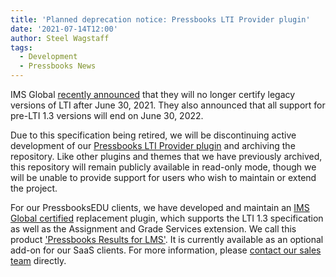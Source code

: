 ```yaml
---
title: 'Planned deprecation notice: Pressbooks LTI Provider plugin'
date: '2021-07-14T12:00'
author: Steel Wagstaff
tags:
  - Development
  - Pressbooks News
---
```


IMS Global
[recently announced](http://www.imsglobal.org/lti-security-announcement-and-deprecation-schedule)
that they will no longer certify legacy versions of LTI after June 30, 2021. They also
announced that all support for pre-LTI 1.3 versions will end on June 30, 2022.

Due to this specification being retired, we will be discontinuing active development of
our
[Pressbooks LTI Provider plugin](https://github.com/pressbooks/pressbooks-lti-provider)
and archiving the repository. Like other plugins and themes that we have previously
archived, this repository will remain publicly available in read-only mode, though we will
be unable to provide support for users who wish to maintain or extend the project.

For our PressbooksEDU clients, we have developed and maintain an
[IMS Global certified](https://site.imsglobal.org/certifications/pressbooks/pressbooks-lti-13)
replacement plugin, which supports the LTI 1.3 specification as well as the Assignment and
Grade Services extension. We call this product
['Pressbooks Results for LMS'](https://pressbooks.com/our-products/#:~:text=Pressbooks%20Results%20for%20LMS).
It is currently available as an optional add-on for our SaaS clients. For more
information, please [contact our sales team](https://pressbooks.com/contact-pressbooks/)
directly.
